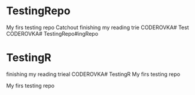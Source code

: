 # TestingRepo
My firs testing repo
Catchout
finishing my reading trie
CODEROVKA# Test
CODEROVKA# TestingRepo#ingRepo
# TestingR
finishing my reading trieal
CODEROVKA# TestingR
My firs testing repo

My firs testing repo

